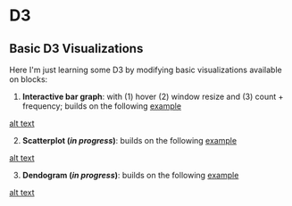 # D3

## Basic D3 Visualizations

Here I'm just learning some D3 by modifying basic visualizations available on blocks:

1. **Interactive bar graph**: with (1) hover (2) window resize and (3) count + frequency; builds on the following [example](http://bl.ocks.org/Caged/6476579)

[alt text](https://github.com/elbagn/D3/blob/master/Interactive%20Bar%20Graph/tumbnail.png "Bar Graph")


2. **Scatterplot (*in progress*)**:  builds on the following [example](http://bl.ocks.org/weiglemc/6185069)

[alt text](https://github.com/elbagn/D3/blob/master/Scatterplot/scatter.png "Occupational Scatterplot")

3. **Dendogram (*in progress*)**: builds on the following [example](https://bl.ocks.org/mbostock/4339083)

[alt text](https://github.com/adam-p/markdown-here/raw/master/src/common/images/icon48.png "Logo Title Text 1")

